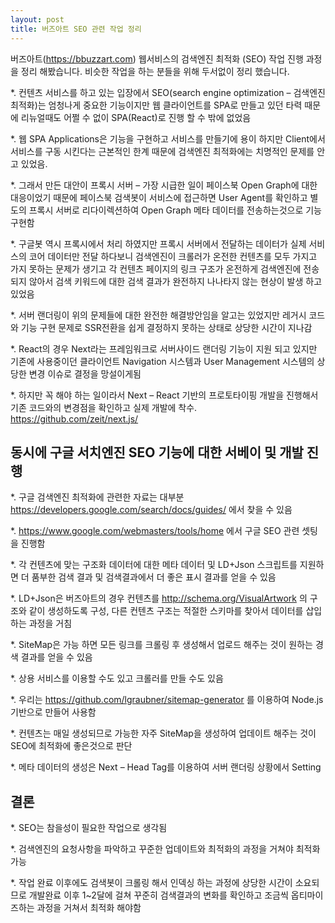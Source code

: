 ```yaml
---
layout: post
title: 버즈아트 SEO 관련 작업 정리
---
```


버즈아트(https://bbuzzart.com) 웹서비스의 검색엔진 최적화 (SEO) 작업 진행 과정을 정리 해봤습니다. 비슷한 작업을 하는 분들을 위해 두서없이 정리 했습니다.


*. 컨텐츠 서비스를 하고 있는 입장에서 SEO(search engine optimization – 검색엔진 최적화)는 엄청나게 중요한 기능이지만 웹 클라이언트를 SPA로 만들고 있던 타력 때문에 리뉴얼때도 어쩔 수 없이 SPA(React)로 진행 할 수 밖에 없었음


*. 웹 SPA Applications은 기능을 구현하고 서비스를 만들기에 용이 하지만 Client에서 서비스를 구동 시킨다는 근본적인 한계 때문에 검색엔진 최적화에는 치명적인 문제를 안고 있었음.


*. 그래서 만든 대안이 프록시 서버 – 가장 시급한 일이 페이스북 Open Graph에 대한 대응이었기 때문에 페이스북 검색봇이 서비스에 접근하면 User Agent를 확인하고 별도의 프록시 서버로 리다이렉션하여 Open Graph 메타 데이터를 전송하는것으로 기능 구현함


*. 구글봇 역시 프록시에서 처리 하였지만 프록시 서버에서 전달하는 데이터가 실제 서비스의 코어 데이터만 전달 하다보니 검색엔진이 크롤러가 온전한 컨텐츠를 모두 가지고 가지 못하는 문제가 생기고 각 컨텐츠 페이지의 링크 구조가 온전하게 검색엔진에 전송되지 않아서 검색 키워드에 대한 검색 결과가 완전하지 나나타지 않는 현상이 발생 하고 있었음


*. 서버 랜더링이 위의 문제들에 대한 완전한 해결방안임을 알고는 있었지만 레거시 코드와 기능 구현 문제로 SSR전환을 쉽게 결정하지 못하는 상태로 상당한 시간이 지나감


*. React의 경우 Next라는 프레임워크로 서버사이드 랜더링 기능이 지원 되고 있지만 기존에 사용중이던 클라이언트 Navigation 시스템과 User Management 시스템의 상당한 변경 이슈로 결정을 망설이게됨


*. 하지만 꼭 해야 하는 일이라서 Next – React 기반의 프로토타이핑 개발을 진행해서 기존 코드와의 변경점을 확인하고 실제 개발에 착수. https://github.com/zeit/next.js/


## 동시에 구글 서치엔진 SEO 기능에 대한 서베이 및 개발 진행

*. 구글 검색엔진 최적화에 관련한 자료는 대부분 https://developers.google.com/search/docs/guides/ 에서 찾을 수 있음

*. https://www.google.com/webmasters/tools/home 에서 구글 SEO 관련 셋팅을 진행함

*. 각 컨텐츠에 맞는 구조화 데이터에 대한 메타 데이터 및 LD+Json 스크립트를 지원하면 더 품부한 검색 결과 및 검색결과에서 더 좋은 표시 결과를 얻을 수 있음

*. LD+Json은 버즈아트의 경우 컨텐츠를 http://schema.org/VisualArtwork 의 구조와 같이 생성하도록 구성, 다른 컨텐츠 구조는 적절한 스키마를 찾아서 데이터를 삽입하는 과정을 거침

*. SiteMap은 가능 하면 모든 링크를 크롤링 후 생성해서 업로드 해주는 것이 원하는 경색 결과를 얻을 수 있음

*. 상용 서비스를 이용할 수도 있고 크롤러를 만들 수도 있음

*. 우리는 https://github.com/lgraubner/sitemap-generator 를 이용하여 Node.js 기반으로 만들어 사용함

*. 컨텐츠는 매일 생성되므로 가능한 자주 SiteMap을 생성하여 업데이트 해주는 것이 SEO에 최적화에 좋은것으로 판단

*. 메타 데이터의 생성은 Next – Head Tag를 이용하여 서버 랜더링 상황에서 Setting


## 결론

*. SEO는 참을성이 필요한 작업으로 생각됨

*. 검색엔진의 요청사항을 파악하고 꾸준한 업데이트와 최적화의 과정을 거쳐야 최적화 가능

*. 작업 완료 이후에도 검색봇이 크롤링 해서 인덱싱 하는 과정에 상당한 시간이 소요되므로 개발완료 이후 1~2달에 걸쳐 꾸준히 검색결과의 변화를 확인하고 조금씩 옵티마이즈하는 과정을 거쳐서 최적화 해야함